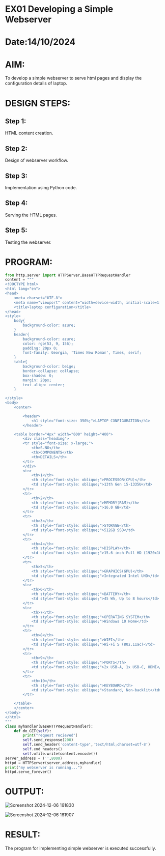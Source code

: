 # EX01 Developing a Simple Webserver

# Date:14/10/2024
# AIM:
To develop a simple webserver to serve html pages and display the configuration details of laptop.

# DESIGN STEPS:
## Step 1:
HTML content creation.

## Step 2:
Design of webserver workflow.

## Step 3:
Implementation using Python code.

## Step 4:
Serving the HTML pages.

## Step 5:
Testing the webserver.

# PROGRAM:
```python
from http.server import HTTPServer,BaseHTTPRequestHandler
content = """
<!DOCTYPE html>
<html lang="en">
<head>
    <meta charset="UTF-8">
    <meta name="viewport" content="width=device-width, initial-scale=1.0">
    <title>laptop configuration</title>
</head>
<style>
    body{
        background-color: azure;
    }
    header{
        background-color: azure;
        color: rgb(53, 9, 156);
        padding: 20px 0;
        font-family: Georgia, 'Times New Roman', Times, serif;
    }
    table{
        background-color: beige;
        border-collapse: collapse;
        box-shadow: 0;
        margin: 20px;
        text-align: center;
    }

</style>
<body>
    <center>

        <header>
            <h1 style="font-size: 350%;">LAPTOP CONFIGURATION</h1>
        </header>

    <table border="4px" width="600" height="400">
        <div class="heading">
        <tr style="font-size: x-large;">
            <th>S.NO</th>
            <th>COMPONENTS</th>
            <th>DETAILS</th>
        </tr>
        </div>
        <tr>
            <th>1</th>
            <th style="font-style: oblique;">PROCESSOR(CPU)</th>
            <td style="font-style: oblique;">13th Gen i5-1335U</td>
        </tr>
        <tr>
            <th>2</th>
            <th style="font-style: oblique;">MEMORY(RAM)</th>
            <td style="font-style: oblique;">16.0 GB</td>
        </tr>
        <tr>
            <th>3</th>
            <th style="font-style: oblique;">STORAGE</th>
            <td style="font-style: oblique;">512GB SSD</td>
        </tr>
        <tr>
            <th>4</th>
            <th style="font-style: oblique;">DISPLAY</th>
            <td style="font-style: oblique;">15.6-inch Full HD (1920x1080)</td>
        </tr>
        <tr>
            <th>5</th>
            <th style="font-style: oblique;">GRAPHICS(GPU)</th>
            <td style="font-style: oblique;">Integrated Intel UHD</td>
        </tr>
        <tr>
            <th>6</th>
            <th style="font-style: oblique;">BATTERY</th>
            <td style="font-style: oblique;">45 Wh, Up to 8 hours</td>
        </tr>
        <tr>
            <th>7</th>
            <th style="font-style: oblique;">OPERATING SYSTEM</th>
            <td style="font-style: oblique;">Windows 10 Home</td>
        </tr>
        <tr>
            <th>8</th>
            <th style="font-style: oblique;">WIFI</th>
            <td style="font-style: oblique;">Wi-Fi 5 (802.11ac)</td>
        </tr>
        <tr>
            <th>9</th>
            <th style="font-style: oblique;">PORTS</th>
            <td style="font-style: oblique;">2x USB-A, 1x USB-C, HDMI</td>
        </tr>
        <tr>
            <th>10</th>
            <th style="font-style: oblique;">KEYBOARD</th>
            <td style="font-style: oblique;">Standard, Non-backlit</td>
        </tr>

    </table>
    </center>
</body>
</html>
"""
class myhandler(BaseHTTPRequestHandler):
    def do_GET(self):
        print("request recieved")
        self.send_response(200)
        self.send_header('content-type','text/html;charset=utf-8')
        self.end_headers()
        self.wfile.write(content.encode())
server_address = ('',8000)
httpd = HTTPServer(server_address,myhandler)
print("my webserver is running...")
httpd.serve_forever()
```
# OUTPUT:

![Screenshot 2024-12-06 161830](https://github.com/user-attachments/assets/108dfea4-f5c6-45a5-81b6-f48294cc22b5)

![Screenshot 2024-12-06 161907](https://github.com/user-attachments/assets/440a522c-88a3-42d7-90cc-00b92b0c390a)

# RESULT:
The program for implementing simple webserver is executed successfully.

